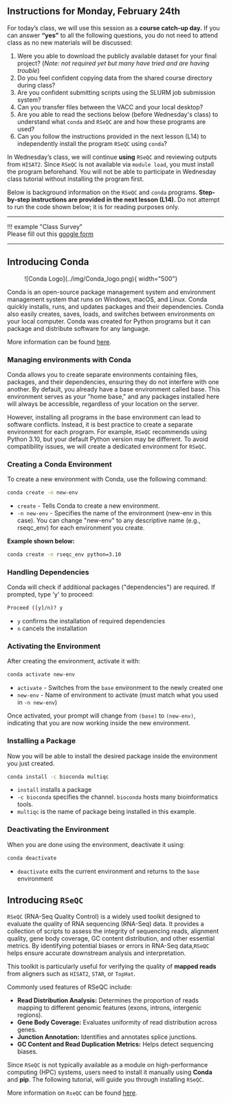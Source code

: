 ## Instructions for Monday, February 24th 

For today’s class, we will use this session as a **course catch-up day.** If you can answer **“yes”** to all the following questions, you do not need to attend class as no new materials will be discussed:

1. Were you able to download the publicly available dataset for your final project? (*Note: not required yet but many have tried and are having trouble*)
2. Do you feel confident copying data from the shared course directory during class?
3. Are you confident submitting scripts using the SLURM job submission system?
4. Can you transfer files between the VACC and your local desktop?
5. Are you able to read the sections below (before Wednesday's class) to understand what `conda` and `RSeQC` are and how these programs are used? 
6. Can you follow the instructions provided in the next lesson (L14) to independently install the program `RSeQC` using `conda`? 

In Wednesday’s class, we will continue **using** `RSeQC` and reviewing outputs from `HISAT2`. Since `RSeQC` is not available via `module load`, you must install the program beforehand. You will not be able to participate in Wednesday class tutorial without installing the program first. 

Below is background information on the `RSeQC` and `conda` programs. **Step-by-step instructions are provided in the next lesson (L14).** Do not attempt to run the code shown below; it is for reading purposes only.

***

!!! example "Class Survey"  
    Please fill out this [google form](https://forms.gle/Xhc3jeGmNefFrJ8j9)

***


## Introducing Conda 

<figure markdown="span">
  ![Conda Logo](../img/Conda_logo.png){ width="500"}
</figure>

Conda is an open-source package management system and environment management system that runs on Windows, macOS, and Linux. Conda quickly installs, runs, and updates packages and their dependencies. Conda also easily creates, saves, loads, and switches between environments on your local computer. Conda was created for Python programs but it can package and distribute software for any language.

More information can be found [here](https://docs.anaconda.com/free/miniconda/index.html). 

### Managing environments with Conda 

Conda allows you to create separate environments containing files, packages, and their dependencies, ensuring they do not interfere with one another. By default, you already have a base environment called base. This environment serves as your "home base," and any packages installed here will always be accessible, regardless of your location on the server.

However, installing all programs in the base environment can lead to software conflicts. Instead, it is best practice to create a separate environment for each program. For example, `RSeQC` recommends using Python 3.10, but your default Python version may be different. To avoid compatibility issues, we will create a dedicated environment for `RSeQC`.

### Creating a Conda Environment 

To create a new environment with Conda, use the following command:

```bash
conda create -n new-env
```

+ `create` - Tells Conda to create a new environment.
+ `-n new-env` - Specifies the name of the environment (new-env in this case). You can change "new-env" to any descriptive name (e.g., rseqc_env) for each environment you create. 

**Example shown below:**

```bash
conda create -n rseqc_env python=3.10
```

### Handling Dependencies 

Conda will check if additional packages ("dependencies") are required. If prompted, type 'y' to proceed:

```bash
Proceed ([y]/n)? y 
```

+ `y` confirms the installation of required dependencies
+ `n` cancels the installation

### Activating the Environment 


After creating the environment, activate it with: 

```bash
conda activate new-env
```

+ `activate` - Switches from the `base` environment to the newly created one
+ `new-env` - Name of environment to activate (must match what you used in `-n new-env`)

Once activated, your prompt will change from `(base)` to `(new-env)`, indicating that you are now working inside the new environment. 

### Installing a Package 

Now you will be able to install the desired package inside the environment you just created. 

```bash
conda install -c bioconda multiqc
```

+ `install` installs a package 
+ `-c bioconda` specifies the channel. `bioconda` hosts many bioinformatics tools. 
+ `multiqc` is the name of package being installed in this example. 

### Deactivating the Environment 

When you are done using the environment, deactivate it using:

```bash
conda deactivate 
```

+ `deactivate` exits the current environment and returns to the `base` environment 


## Introducing `RSeQC` 

`RSeQC` (RNA-Seq Quality Control) is a widely used toolkit designed to evaluate the quality of RNA sequencing (RNA-Seq) data. It provides a collection of scripts to assess the integrity of sequencing reads, alignment quality, gene body coverage, GC content distribution, and other essential metrics. By identifying potential biases or errors in RNA-Seq data,`RSeQC` helps ensure accurate downstream analysis and interpretation.  

This toolkit is particularly useful for verifying the quality of **mapped reads** from aligners such as `HISAT2`, `STAR`, or `TopHat`. 

Commonly used features of RSeQC include:  

- **Read Distribution Analysis:** Determines the proportion of reads mapping to different genomic features (exons, introns, intergenic regions).  
- **Gene Body Coverage:** Evaluates uniformity of read distribution across genes.  
- **Junction Annotation:** Identifies and annotates splice junctions.  
- **GC Content and Read Duplication Metrics:** Helps detect sequencing biases.  

Since `RSeQC` is not typically available as a module on high-performance computing (HPC) systems, users need to install it manually using **Conda** and **pip**. The following tutorial, will guide you through installing `RSeQC`.

More information on `RseQC` can be found [here](https://rseqc.sourceforge.net/#). 



